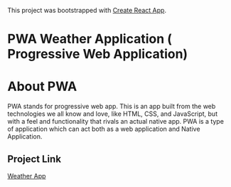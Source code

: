 This project was bootstrapped with [Create React App](https://github.com/facebook/create-react-app).

# PWA Weather Application ( Progressive Web Application)


# About PWA 

PWA stands for progressive web app. This is an app built from the web technologies we all know and love, like HTML, CSS, and JavaScript, but with a feel and functionality that rivals an actual native app. PWA is a type of application which can act both as a web application and Native Application.


## Project Link

[Weather App](pwa-weatherapp-hitesh.netlify.app)

